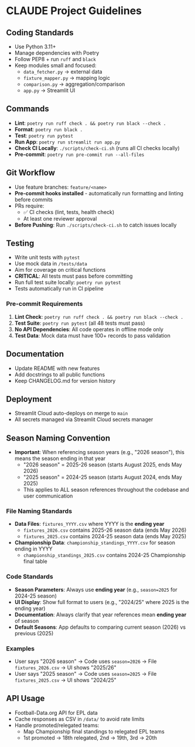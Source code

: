 # CLAUDE Project Guidelines

## Coding Standards
- Use Python 3.11+
- Manage dependencies with Poetry
- Follow PEP8 + run `ruff` and `black`
- Keep modules small and focused:
  - `data_fetcher.py` → external data
  - `fixture_mapper.py` → mapping logic
  - `comparison.py` → aggregation/comparison
  - `app.py` → Streamlit UI

## Commands
- **Lint**: `poetry run ruff check . && poetry run black --check .`
- **Format**: `poetry run black .`
- **Test**: `poetry run pytest`
- **Run App**: `poetry run streamlit run app.py`
- **Check CI Locally**: `./scripts/check-ci.sh` (runs all CI checks locally)
- **Pre-commit**: `poetry run pre-commit run --all-files`

## Git Workflow
- Use feature branches: `feature/<name>`
- **Pre-commit hooks installed** - automatically run formatting and linting before commits
- PRs require:
  - ✅ CI checks (lint, tests, health check)
  - At least one reviewer approval
- **Before Pushing**: Run `./scripts/check-ci.sh` to catch issues locally

## Testing
- Write unit tests with `pytest`
- Use mock data in `/tests/data`
- Aim for coverage on critical functions
- **CRITICAL**: All tests must pass before committing
- Run full test suite locally: `poetry run pytest`
- Tests automatically run in CI pipeline

### Pre-commit Requirements
1. **Lint Check**: `poetry run ruff check . && poetry run black --check .`
2. **Test Suite**: `poetry run pytest` (all 48 tests must pass)
3. **No API Dependencies**: All code operates in offline mode only
4. **Test Data**: Mock data must have 100+ records to pass validation

## Documentation
- Update README with new features
- Add docstrings to all public functions
- Keep CHANGELOG.md for version history

## Deployment
- Streamlit Cloud auto-deploys on merge to `main`
- All secrets managed via Streamlit Cloud secrets manager

## Season Naming Convention
- **Important**: When referencing season years (e.g., "2026 season"), this means the season ending in that year
  - "2026 season" = 2025-26 season (starts August 2025, ends May 2026)
  - "2025 season" = 2024-25 season (starts August 2024, ends May 2025)
  - This applies to ALL season references throughout the codebase and user communication

### File Naming Standards
- **Data Files**: `fixtures_YYYY.csv` where YYYY is the **ending year**
  - `fixtures_2026.csv` contains 2025-26 season data (ends May 2026)
  - `fixtures_2025.csv` contains 2024-25 season data (ends May 2025)
- **Championship Data**: `championship_standings_YYYY.csv` for season ending in YYYY
  - `championship_standings_2025.csv` contains 2024-25 Championship final table

### Code Standards
- **Season Parameters**: Always use **ending year** (e.g., `season=2025` for 2024-25 season)
- **UI Display**: Show full format to users (e.g., "2024/25" where 2025 is the ending year)
- **Documentation**: Always clarify that year references mean **ending year** of season
- **Default Seasons**: App defaults to comparing current season (2026) vs previous (2025)

### Examples
- User says "2026 season" → Code uses `season=2026` → File `fixtures_2026.csv` → UI shows "2025/26"
- User says "2025 season" → Code uses `season=2025` → File `fixtures_2025.csv` → UI shows "2024/25"

## API Usage
- Football-Data.org API for EPL data
- Cache responses as CSV in `/data/` to avoid rate limits
- Handle promoted/relegated teams:
  - Map Championship final standings to relegated EPL teams
  - 1st promoted → 18th relegated, 2nd → 19th, 3rd → 20th
